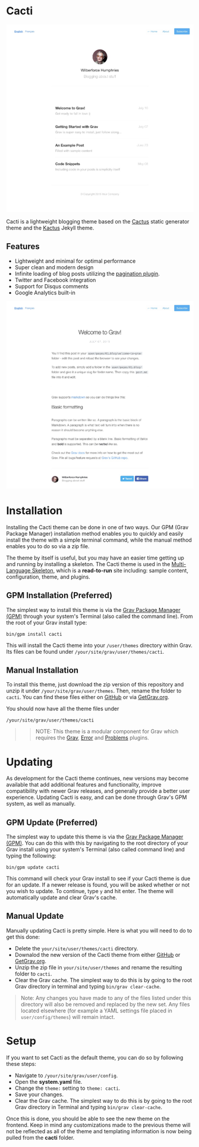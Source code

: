 # Cacti

![Cacti](screenshot.jpg)

Cacti is a lightweight blogging theme based on the [Cactus](http://cactusformac.com/) static generator theme and the [Kactus](https://github.com/nickbalestra/kactus) Jekyll theme.

## Features

* Lightweight and minimal for optimal performance
* Super clean and modern design
* Infinite loading of blog posts utilizing the [pagination plugin](https://github.com/getgrav/grav-plugin-pagination).
* Twitter and Facebook integration
* Support for Disqus comments
* Google Analytics built-in

![Cacti](assets/inner-page.jpg)

# Installation

Installing the Cacti theme can be done in one of two ways. Our GPM (Grav Package Manager) installation method enables you to quickly and easily install the theme with a simple terminal command, while the manual method enables you to do so via a zip file.

The theme by itself is useful, but you may have an easier time getting up and running by installing a skeleton. The Cacti theme is used in the [Multi-Language Skeleton](https://github.com/getgrav/grav-skeleton-multilanguage-site), which is a **read-to-run** site including: sample content, configuration, theme, and plugins.

## GPM Installation (Preferred)

The simplest way to install this theme is via the [Grav Package Manager (GPM)](http://learn.getgrav.org/advanced/grav-gpm) through your system's Terminal (also called the command line).  From the root of your Grav install type:

    bin/gpm install cacti

This will install the Cacti theme into your `/user/themes` directory within Grav. Its files can be found under `/your/site/grav/user/themes/cacti`.

## Manual Installation

To install this theme, just download the zip version of this repository and unzip it under `/your/site/grav/user/themes`. Then, rename the folder to `cacti`. You can find these files either on [GitHub](https://github.com/getgrav/grav-theme-cacti) or via [GetGrav.org](http://getgrav.org/downloads/themes).

You should now have all the theme files under

    /your/site/grav/user/themes/cacti

>> NOTE: This theme is a modular component for Grav which requires the [Grav](http://github.com/getgrav/grav), [Error](https://github.com/getgrav/grav-theme-error) and [Problems](https://github.com/getgrav/grav-plugin-problems) plugins.

# Updating

As development for the Cacti theme continues, new versions may become available that add additional features and functionality, improve compatibility with newer Grav releases, and generally provide a better user experience. Updating Cacti is easy, and can be done through Grav's GPM system, as well as manually.

## GPM Update (Preferred)

The simplest way to update this theme is via the [Grav Package Manager (GPM)](http://learn.getgrav.org/advanced/grav-gpm). You can do this with this by navigating to the root directory of your Grav install using your system's Terminal (also called command line) and typing the following:

    bin/gpm update cacti

This command will check your Grav install to see if your Cacti theme is due for an update. If a newer release is found, you will be asked whether or not you wish to update. To continue, type `y` and hit enter. The theme will automatically update and clear Grav's cache.

## Manual Update

Manually updating Cacti is pretty simple. Here is what you will need to do to get this done:

* Delete the `your/site/user/themes/cacti` directory.
* Downalod the new version of the Cacti theme from either [GitHub](https://github.com/getgrav/grav-theme-cacti) or [GetGrav.org](http://getgrav.org/downloads/themes).
* Unzip the zip file in `your/site/user/themes` and rename the resulting folder to `cacti`.
* Clear the Grav cache. The simplest way to do this is by going to the root Grav directory in terminal and typing `bin/grav clear-cache`.

> Note: Any changes you have made to any of the files listed under this directory will also be removed and replaced by the new set. Any files located elsewhere (for example a YAML settings file placed in `user/config/themes`) will remain intact.

# Setup

If you want to set Cacti as the default theme, you can do so by following these steps:

* Navigate to `/your/site/grav/user/config`.
* Open the **system.yaml** file.
* Change the `theme:` setting to `theme: cacti`.
* Save your changes.
* Clear the Grav cache. The simplest way to do this is by going to the root Grav directory in Terminal and typing `bin/grav clear-cache`.

Once this is done, you should be able to see the new theme on the frontend. Keep in mind any customizations made to the previous theme will not be reflected as all of the theme and templating information is now being pulled from the **cacti** folder.
